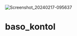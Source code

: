 ![Screenshot_20240217-095637](https://github.com/IrfanDect/b4ko-peneker_As_Ingfo/assets/70370681/0b32fe42-ca26-4b98-b813-3a81fc868328)

# baso_kontol

